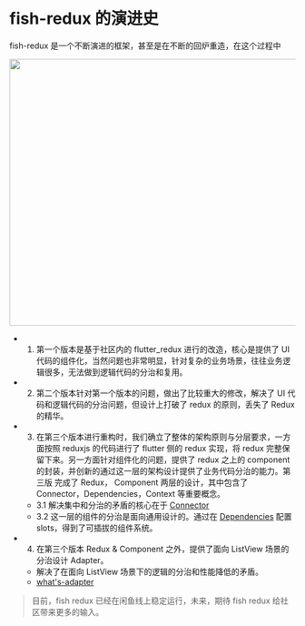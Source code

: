 # fish-redux 的演进史

fish-redux 是一个不断演进的框架，甚至是在不断的回炉重造，在这个过程中

<img src="https://img.alicdn.com/tfs/TB1aeJELpzqK1RjSZFCXXbbxVXa-1794-938.png" width="897px" height="469px">

-   1. 第一个版本是基于社区内的 flutter_redux 进行的改造，核心是提供了 UI 代码的组件化，当然问题也非常明显，针对复杂的业务场景，往往业务逻辑很多，无法做到逻辑代码的分治和复用。

-   2. 第二个版本针对第一个版本的问题，做出了比较重大的修改，解决了 UI 代码和逻辑代码的分治问题，但设计上打破了 redux 的原则，丢失了 Redux 的精华。

-   3. 在第三个版本进行重构时，我们确立了整体的架构原则与分层要求，一方面按照 reduxjs 的代码进行了 flutter 侧的 redux 实现，将 redux 完整保留下来。另一方面针对组件化的问题，提供了 redux 之上的 component 的封装，并创新的通过这一层的架构设计提供了业务代码分治的能力。第三版 完成了 Redux， Component 两层的设计，其中包含了 Connector，Dependencies，Context 等重要概念。

    -   3.1 解决集中和分治的矛盾的核心在于 [Connector](what's-connector.md)
    -   3.2 这一层的组件的分治是面向通用设计的。通过在 [Dependencies](dependencies-cn.md) 配置 slots，得到了可插拔的组件系统。

-   4. 在第三个版本 Redux & Component 之外，提供了面向 ListView 场景的分治设计 Adapter。
    -   解决了在面向 ListView 场景下的逻辑的分治和性能降低的矛盾。
    -   [what's-adapter](what's-adapter.md)

> 目前，fish redux 已经在闲鱼线上稳定运行，未来，期待 fish redux 给社区带来更多的输入。

